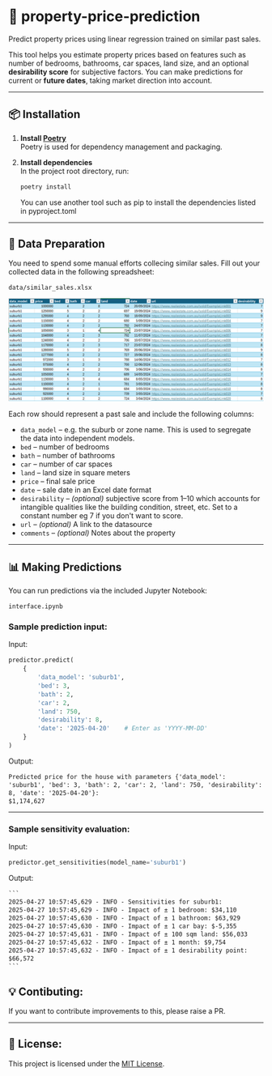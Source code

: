 # 🏡 property-price-prediction

Predict property prices using linear regression trained on similar past sales.

This tool helps you estimate property prices based on features such as number of bedrooms, bathrooms, car spaces, land size, and an optional **desirability score** for subjective factors. You can make predictions for current or **future dates**, taking market direction into account.

---

## 📦 Installation

1. **Install [Poetry](https://python-poetry.org/docs/)**  
   Poetry is used for dependency management and packaging.

2. **Install dependencies**  
   In the project root directory, run:

   ```bash
   poetry install
   ```
    You can use another tool such as pip to install the dependencies listed in pyproject.toml
---

## 📁 Data Preparation

You need to spend some manual efforts collecing similar sales. Fill out your collected data in the following spreadsheet:

```
data/similar_sales.xlsx
```
![alt text](image.png)

Each row should represent a past sale and include the following columns:

- `data_model` – e.g. the suburb or zone name. This is used to segregate the data into independent models.
- `bed` – number of bedrooms  
- `bath` – number of bathrooms  
- `car` – number of car spaces  
- `land` – land size in square meters  
- `price` – final sale price  
- `date` – sale date in an Excel date format
- `desirability` – *(optional)* subjective score from 1–10 which accounts for intangible qualities like the building condition, street, etc. Set to a constant number eg 7 if you don't want to score.
- `url` – *(optional)* A link to the datasource
- `comments` – *(optional)* Notes about the property


---

## 📊 Making Predictions

You can run predictions via the included Jupyter Notebook:

```
interface.ipynb
```


### Sample prediction input:
Input:

```python
predictor.predict(
    {
        'data_model': 'suburb1',
        'bed': 3,
        'bath': 2,
        'car': 2,
        'land': 750,
        'desirability': 8,
        'date': '2025-04-20'    # Enter as 'YYYY-MM-DD'
    }
)
```
Output:
```
Predicted price for the house with parameters {'data_model': 'suburb1', 'bed': 3, 'bath': 2, 'car': 2, 'land': 750, 'desirability': 8, 'date': '2025-04-20'}:
$1,174,627
```

---
### Sample sensitivity evaluation:
Input:
```python
predictor.get_sensitivities(model_name='suburb1')
```

Output:

    ```
    2025-04-27 10:57:45,629 - INFO - Sensitivities for suburb1:
    2025-04-27 10:57:45,629 - INFO - Impact of ± 1 bedroom: $34,110
    2025-04-27 10:57:45,630 - INFO - Impact of ± 1 bathroom: $63,929
    2025-04-27 10:57:45,630 - INFO - Impact of ± 1 car bay: $-5,355
    2025-04-27 10:57:45,631 - INFO - Impact of ± 100 sqm land: $56,033
    2025-04-27 10:57:45,632 - INFO - Impact of ± 1 month: $9,754
    2025-04-27 10:57:45,632 - INFO - Impact of ± 1 desirability point: $66,572
    ```

## 💡 Contibuting:
If you want to contribute improvements to this, please raise a PR.

---

## 📄 License:
This project is licensed under the [MIT License](LICENSE).
